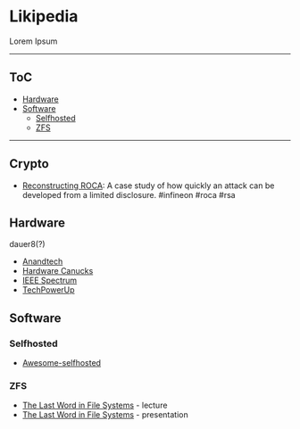 # Likipedia
Lorem Ipsum

--------------------

## ToC

- [Hardware](#hardware)
- [Software](#software)
  - [Selfhosted](#selfhosted)
  - [ZFS](#ZFS)

--------------------

## Crypto
- [Reconstructing ROCA](https://blog.cr.yp.to/20171105-infineon.html): A case study of how quickly an attack can be developed from a limited disclosure. #infineon #roca #rsa

## Hardware
dauer8(?)
- [Anandtech](https://www.anandtech.com/)
- [Hardware Canucks](https://hardwarecanucks.com/)
- [IEEE Spectrum](https://spectrum.ieee.org/)
- [TechPowerUp](https://www.techpowerup.com/)

## Software
### Selfhosted
- [Awesome-selfhosted](https://github.com/awesome-selfhosted/awesome-selfhosted)
### ZFS
- [The Last Word in File Systems](https://www.youtube.com/watch?v=NRoUC9P1PmA) - lecture
- [The Last Word in File Systems](https://www.snia.org/sites/default/orig/sdc_archives/2008_presentations/monday/JeffBonwick-BillMoore_ZFS.pdf) - presentation
